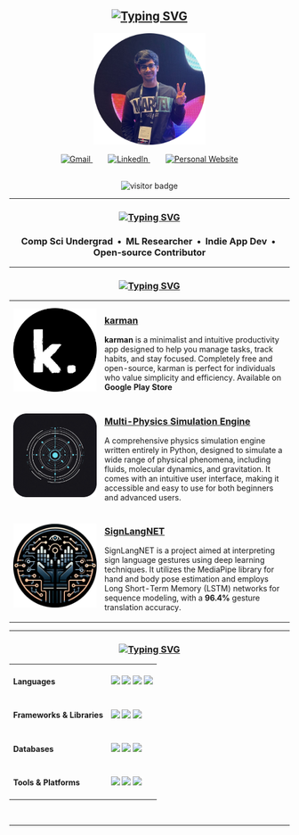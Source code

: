 <div align="center">
    <h2 align="center">
        <a href="https://git.io/typing-svg"><img src="https://readme-typing-svg.herokuapp.com?font=Goldman&weight=700&size=80&duration=3500&pause=2500&color=0085CA&center=true&vCenter=true&width=435&height=100&lines=surtecha" alt="Typing SVG" /></a>
    </h2>
    <p align="center">
        <img src="assets/profile.png" alt="Suryateja's Profile Picture" width="200" height="200" />
    </p>
    <div align="center"> 
        <a href="mailto:surtecha@gmail.com">
            <img src="https://skillicons.dev/icons?i=gmail" width="48" height="48" alt="Gmail" />
        </a>
        &nbsp;&nbsp;&nbsp;&nbsp;&nbsp;&nbsp;
        <a href="https://linkedin.com/in/suryatejachalla" target="_blank">
            <img src="https://skillicons.dev/icons?i=linkedin" width="48" height="48" alt="LinkedIn" />
        </a>
        &nbsp;&nbsp;&nbsp;&nbsp;&nbsp;&nbsp;
        <a href="https://surtecha.github.io" target="_blank">
            <img src="https://skillicons.dev/icons?i=htmx" width="48" height="48" alt="Personal Website" />
        </a>
    </div>
    <br>
    <p align="center">
        <img src="https://visitor-badge.laobi.icu/badge?page_id=surtecha.surtecha&style=for-the-badge" alt="visitor badge" width="100" height="25"/>
    </p>
    <hr/>
    <h3 align="center">
        <a href="https://git.io/typing-svg"><img src="https://readme-typing-svg.herokuapp.com?font=Goldman&weight=700&size=30&duration=3500&pause=2500&color=0085CA&center=true&vCenter=true&width=435&height=40&lines=whoami" alt="Typing SVG" /></a>
    </h3>
    <h3 align="center">
        <b>Comp Sci Undergrad &nbsp;&bull;&nbsp; ML Researcher &nbsp;&bull;&nbsp; Indie App Dev &nbsp;&bull;&nbsp; Open-source Contributor</b>
    </h3>
    <hr/>
    <h3 align="center">
        <a href="https://git.io/typing-svg"><img src="https://readme-typing-svg.herokuapp.com?font=Goldman&weight=700&size=30&duration=3500&pause=2500&color=0085CA&center=true&vCenter=true&width=435&height=40&lines=my+best+works" alt="Typing SVG" /></a>
    </h3>
    <table>
        <tr>
            <td width="150">
                <a href="https://github.com/surtecha/karman" target="_blank">
                    <img src="assets/karman.png" alt="karman Logo" width="200" />
                </a>
            </td>
            <td>
                <h3><a href="https://github.com/surtecha/karman" target="_blank">karman</a></h3>
                <p><strong>karman</strong> is a minimalist and intuitive productivity app designed to help you manage tasks, track habits, and stay focused. Completely free and open-source, karman is perfect for individuals who value simplicity and efficiency. Available on <strong>Google Play Store</strong></p>
            </td>
        </tr>
        <tr>
            <td width="150">
                <a href="https://github.com/surtecha/multi-physics-simulation-engine" target="_blank">
                    <img src="assets/MPSE.png" alt="MPSE Logo" width="200" />
                </a>
            </td>
            <td>
                <h3><a href="https://github.com/surtecha/multi-physics-simulation-engine" target="_blank">Multi-Physics Simulation Engine</a></h3>
                <p>A comprehensive physics simulation engine written entirely in Python, designed to simulate a wide range of physical phenomena, including fluids, molecular dynamics, and gravitation. It comes with an intuitive user interface, making it accessible and easy to use for both beginners and advanced users.</p>
            </td>
        </tr>
        <tr>
            <td width="150">
                <a href="https://github.com/surtecha/SignLangNET" target="_blank">
                    <img src="assets/SignLangNET.png" alt="SignLangNET Logo" width="200" />
                </a>
            </td>
            <td>
                <h3><a href="https://github.com/surtecha/SignLangNET" target="_blank">SignLangNET</a></h3>
                <p>SignLangNET is a project aimed at interpreting sign language gestures using deep learning techniques. It utilizes the MediaPipe library for hand and body pose estimation and employs Long Short-Term Memory (LSTM) networks for sequence modeling, with a <strong>96.4%</strong> gesture translation accuracy.</p>
            </td>
        </tr>
    </table>
    <hr/>
    <h3 align="center">
        <a href="https://git.io/typing-svg"><img src="https://readme-typing-svg.herokuapp.com?font=Goldman&weight=700&size=30&duration=3500&pause=2500&color=0085CA&center=true&vCenter=true&width=435&height=40&lines=my+tech+stack" alt="Typing SVG" /></a>
    </h3>
    <div align="center">
        <table>
            <tr>
                <td><h4 align="left">Languages</h4></td>
                <td>
                    <a href="https://www.python.org/" target="_blank"><img src="https://skillicons.dev/icons?i=python" /></a>
                    <a href="https://isocpp.org/" target="_blank"><img src="https://skillicons.dev/icons?i=cpp" /></a>
                    <a href="https://www.java.com/" target="_blank"><img src="https://skillicons.dev/icons?i=java" /></a>
                    <a href="https://dart.dev/" target="_blank"><img src="https://skillicons.dev/icons?i=dart" /></a>
                </td>
            </tr>
            <tr>
                <td><h4 align="left">Frameworks & Libraries</h4></td>
                <td>
                    <a href="https://opencv.org/" target="_blank"><img src="https://skillicons.dev/icons?i=opencv" /></a>
                    <a href="https://www.tensorflow.org/" target="_blank"><img src="https://skillicons.dev/icons?i=tensorflow" /></a>
                    <a href="https://flutter.dev/" target="_blank"><img src="https://skillicons.dev/icons?i=flutter" /></a>
                </td>
            </tr>
            <tr>
                <td><h4 align="left">Databases</h4></td>
                <td>
                    <a href="https://www.mysql.com/" target="_blank"><img src="https://skillicons.dev/icons?i=mysql" /></a>
                    <a href="https://www.sqlite.org/" target="_blank"><img src="https://skillicons.dev/icons?i=sqlite" /></a>
                    <a href="https://firebase.google.com/" target="_blank"><img src="https://skillicons.dev/icons?i=firebase" /></a>
                </td>
            </tr>
            <tr>
                <td><h4 align="left">Tools & Platforms</h4></td>
                <td>
                    <a href="https://git-scm.com/" target="_blank"><img src="https://skillicons.dev/icons?i=git" /></a>
                    <a href="https://github.com/" target="_blank"><img src="https://skillicons.dev/icons?i=github" /></a>
                    <a href="https://www.linux.org/" target="_blank"><img src="https://skillicons.dev/icons?i=linux" /></a>
                </td>
            </tr>
        </table>
    </div>
    <br/>
    <hr/>
</div>
